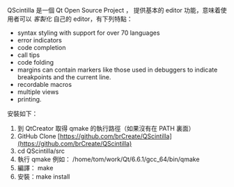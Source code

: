 QScintilla 是一個 Qt Open Source Project ， 提供基本的 editor 功能，意味着使用者可以 _客製化_ 自己的 editor，有下列特點：
- syntax styling with support for over 70 languages
- error indicators
- code completion
- call tips
- code folding
- margins can contain markers like those used in debuggers to indicate breakpoints and the current line.
- recordable macros
- multiple views
- printing.

安裝如下：
1. 到 QtCreator 取得 qmake 的執行路徑（如果沒有在 PATH 裏面）
2. GitHub Clone [https://github.com/brCreate/QScintilla](https://github.com/brCreate/QScintilla)
4. cd QScintilla/src
5. 執行 qmake 例如： /home/tom/work/Qt/6.6.1/gcc_64/bin/qmake
6. 編譯： make
7. 安裝：make install

